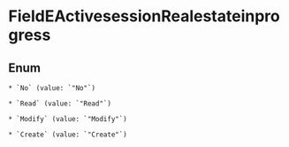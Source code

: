 
# FieldEActivesessionRealestateinprogress

## Enum


    * `No` (value: `"No"`)

    * `Read` (value: `"Read"`)

    * `Modify` (value: `"Modify"`)

    * `Create` (value: `"Create"`)



